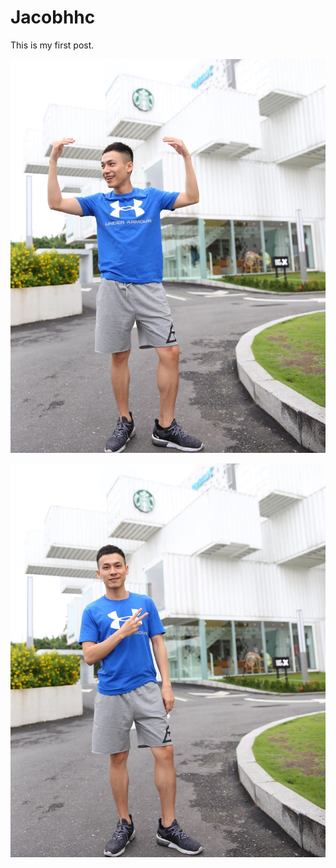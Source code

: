 # Jacobhhc
This is my first post.

![IMG_jacobhhc1](images/jacobhhc1.jpg)

![IMG_jacobhhc2](images/jacobhhc2.jpg)
